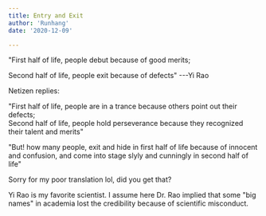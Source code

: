 ```yaml
---
title: Entry and Exit
author: 'Runhang'
date: '2020-12-09'

---
```


"First half of life, people debut because of good merits;

 Second half of life, people exit because of defects"
                                                            ---Yi Rao

Netizen replies:

"First half of life, people are in a trance because others point out their defects; </br> Second half of life, people hold perseverance because they recognized their talent and merits"

 "But! how many people, exit and hide in first half of life because of innocent and confusion, and come into stage slyly and cunningly in second half of life"


Sorry for my poor translation lol, did you get that?

Yi Rao is my favorite scientist. I assume here Dr. Rao implied that some "big names" in academia lost the credibility because of scientific misconduct.
